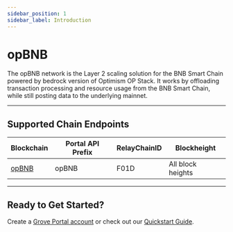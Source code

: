 ```yaml
---
sidebar_position: 1
sidebar_label: Introduction
---
```


# opBNB

The opBNB network is the Layer 2 scaling solution for the BNB Smart Chain powered by bedrock version of Optimism OP Stack. It works by offloading transaction processing and resource usage from the BNB Smart Chain, while still posting data to the underlying mainnet.

---

## Supported Chain Endpoints

| Blockchain                                         | Portal API Prefix | RelayChainID | Blockheight         |
| -------------------------------------------------- | ----------------- | ------------ | ------------------- |
| [opBNB](./endpoints/opbnb)   | opBNB  | F01D         | All block heights |
---

## Ready to Get Started?

Create a [Grove Portal account](https://portal.grove.city) or check out our [Quickstart Guide](/guides/getting-started/quickstart).
